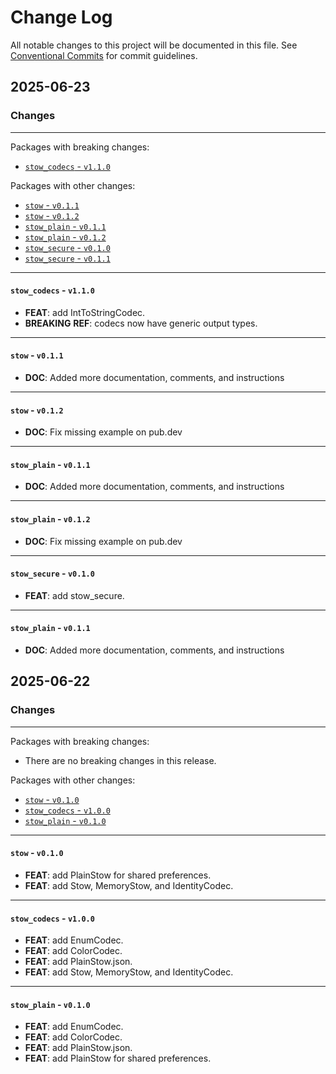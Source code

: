 # Change Log

All notable changes to this project will be documented in this file.
See [Conventional Commits](https://conventionalcommits.org) for commit guidelines.

## 2025-06-23

### Changes

---

Packages with breaking changes:

 - [`stow_codecs` - `v1.1.0`](#stow_codecs---v110)

Packages with other changes:

 - [`stow` - `v0.1.1`](#stow---v011)
 - [`stow` - `v0.1.2`](#stow---v012)
 - [`stow_plain` - `v0.1.1`](#stow_plain---v011)
 - [`stow_plain` - `v0.1.2`](#stow_plain---v012)
 - [`stow_secure` - `v0.1.0`](#stow_secure---v010)
 - [`stow_secure` - `v0.1.1`](#stow_secure---v011)

---

#### `stow_codecs` - `v1.1.0`

 - **FEAT**: add IntToStringCodec.
 - **BREAKING** **REF**: codecs now have generic output types.

---

#### `stow` - `v0.1.1`

 - **DOC**: Added more documentation, comments, and instructions

---

#### `stow` - `v0.1.2`

 - **DOC**: Fix missing example on pub.dev

---

#### `stow_plain` - `v0.1.1`

 - **DOC**: Added more documentation, comments, and instructions

---

#### `stow_plain` - `v0.1.2`

 - **DOC**: Fix missing example on pub.dev

---

#### `stow_secure` - `v0.1.0`

 - **FEAT**: add stow_secure.

---

#### `stow_plain` - `v0.1.1`

 - **DOC**: Added more documentation, comments, and instructions


## 2025-06-22

### Changes

---

Packages with breaking changes:

 - There are no breaking changes in this release.

Packages with other changes:

 - [`stow` - `v0.1.0`](#stow---v010)
 - [`stow_codecs` - `v1.0.0`](#stow_codecs---v100)
 - [`stow_plain` - `v0.1.0`](#stow_plain---v010)

---

#### `stow` - `v0.1.0`

 - **FEAT**: add PlainStow for shared preferences.
 - **FEAT**: add Stow, MemoryStow, and IdentityCodec.

---

#### `stow_codecs` - `v1.0.0`

 - **FEAT**: add EnumCodec.
 - **FEAT**: add ColorCodec.
 - **FEAT**: add PlainStow.json.
 - **FEAT**: add Stow, MemoryStow, and IdentityCodec.

---

#### `stow_plain` - `v0.1.0`

 - **FEAT**: add EnumCodec.
 - **FEAT**: add ColorCodec.
 - **FEAT**: add PlainStow.json.
 - **FEAT**: add PlainStow for shared preferences.
